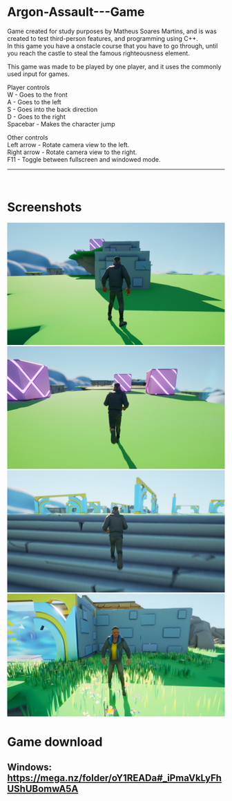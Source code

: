 <!-- GAME PROJECT TITLE -->
# Argon-Assault---Game
Game created for study purposes by Matheus Soares Martins, and is was created to test third-person features, and programming using C++.<br>
In this game you have a onstacle course that you have to go through, until you reach the castle to steal the famous righteousness element.
<br>

This game was made to be played by one player, and it uses the commonly used input for games.
<br>

Player controls<br>
W - Goes to the front<br>
A - Goes to the left<br>
S - Goes into the back direction<br>
D - Goes to the right<br>
Spacebar - Makes the character jump<br>

Other controls<br>
Left arrow - Rotate camera view to the left.<br>
Right arrow - Rotate camera view to the right.<br>
F11 - Toggle between fullscreen and windowed mode.<br>
******************************************************************************

<br>

# Screenshots
<!-- GAME PROJECT IMAGES -->
![Preview1](./Images/gameAction.png)
![Preview2](./Images/gameAction2.png)
![Preview3](./Images/gameAction3.png)
![Preview4](./Images/gameAction4.png)

# <!-- GAME PROJECT BUILDS -->
# Game download<br>
## Windows:<br>https://mega.nz/folder/oY1READa#_iPmaVkLyFhUShUBomwA5A